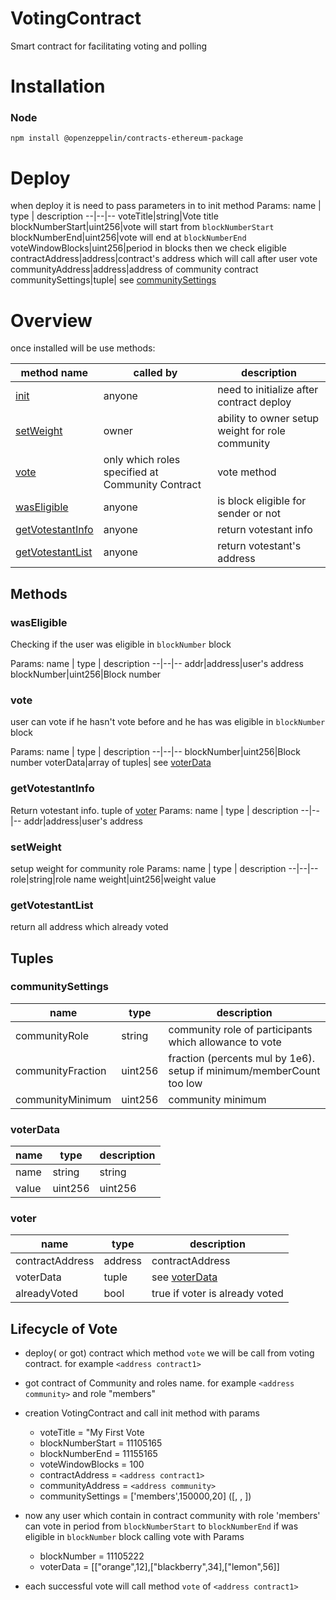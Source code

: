# VotingContract
Smart contract for facilitating voting and polling

# Installation
### Node
`npm install @openzeppelin/contracts-ethereum-package`

# Deploy
when deploy it is need to pass parameters in to init method
Params:
name  | type | description
--|--|--
voteTitle|string|Vote title
blockNumberStart|uint256|vote will start from `blockNumberStart`
blockNumberEnd|uint256|vote will end at `blockNumberEnd`
voteWindowBlocks|uint256|period in blocks then we check eligible
contractAddress|address|contract's address which will call after user vote
communityAddress|address|address of community contract
communitySettings|tuple| see <a href="#communitysettings">communitySettings</a>


# Overview
once installed will be use methods:
<table>
<thead>
	<tr>
		<th>method name</th>
		<th>called by</th>
		<th>description</th>
	</tr>
</thead>
<tbody>
    <tr>
		<td><a href="#init">init</a></td>
		<td>anyone</td>
		<td>need to initialize after contract deploy</td>
	</tr>
	<tr>
		<td><a href="#setweight">setWeight</a></td>
		<td>owner</td>
		<td>ability to owner setup weight for role community</td>
	</tr>
	<tr>
		<td><a href="#vote">vote</a></td>
		<td>only which roles specified at Community Contract</td>
		<td>vote method</td>
	</tr>
    <tr>
		<td><a href="#waseligible">wasEligible</a></td>
		<td>anyone</td>
		<td>is block eligible for sender or not</td>
	</tr>
	<tr>
		<td><a href="#getvotestantinfo">getVotestantInfo</a></td>
		<td>anyone</td>
		<td>return votestant info</td>
	</tr>
	<tr>
		<td><a href="#getvotestantlist">getVotestantList</a></td>
		<td>anyone</td>
		<td>return votestant's address</td>
	</tr>
</tbody>
</table>

## Methods

### wasEligible

Checking if the user was eligible in  `blockNumber` block

Params:
name  | type | description
--|--|--
addr|address|user's address
blockNumber|uint256|Block number

### vote

user can vote if he hasn't vote before and he has was eligible in `blockNumber` block

Params:
name  | type | description
--|--|--
blockNumber|uint256|Block number
voterData|array of tuples| see <a href="#voterdata">voterData</a>

### getVotestantInfo
Return votestant info. tuple of <a href="#voter">voter</a>
Params:
name  | type | description
--|--|--
addr|address|user's address

### setWeight
setup weight for community role
Params:
name  | type | description
--|--|--
role|string|role name
weight|uint256|weight value


### getVotestantList
return all address which already voted

## Tuples

### communitySettings
name  | type | description
--|--|--
communityRole|string|community role of participants which allowance to vote
communityFraction|uint256|fraction (percents mul by 1e6). setup if minimum/memberCount too low
communityMinimum|uint256|community minimum

### voterData
name  | type | description
--|--|--
name|string| string
value|uint256| uint256

### voter
name  | type | description
--|--|--
contractAddress|address| contractAddress
voterData|tuple| see <a href="#voterdata">voterData</a>
alreadyVoted|bool| true if voter is already voted


## Lifecycle of Vote
* deploy( or got) contract which method `vote` we will be call from voting contract. for example `<address contract1>`
* got contract of Community and roles name. for example `<address community>` and role "members"
* creation VotingContract and call init method with params 
   *   voteTitle = "My First Vote
   *   blockNumberStart = 11105165
   *   blockNumberEnd =  11155165
   *   voteWindowBlocks = 100
   *   contractAddress = `<address contract1>`
   *   communityAddress = `<address community>`
   *   communitySettings = ['members',150000,20]  ([<communityRole>, <communityFraction>, <communityMinimum>])
   
* now any user which contain in contract community with role 'members' can vote in period from `blockNumberStart` to `blockNumberEnd` if was eligible in `blockNumber` block
calling vote with Params
    * blockNumber = 11105222
    * voterData = [["orange",12],["blackberry",34],["lemon",56]]

* each successful vote will call method `vote` of `<address contract1>`